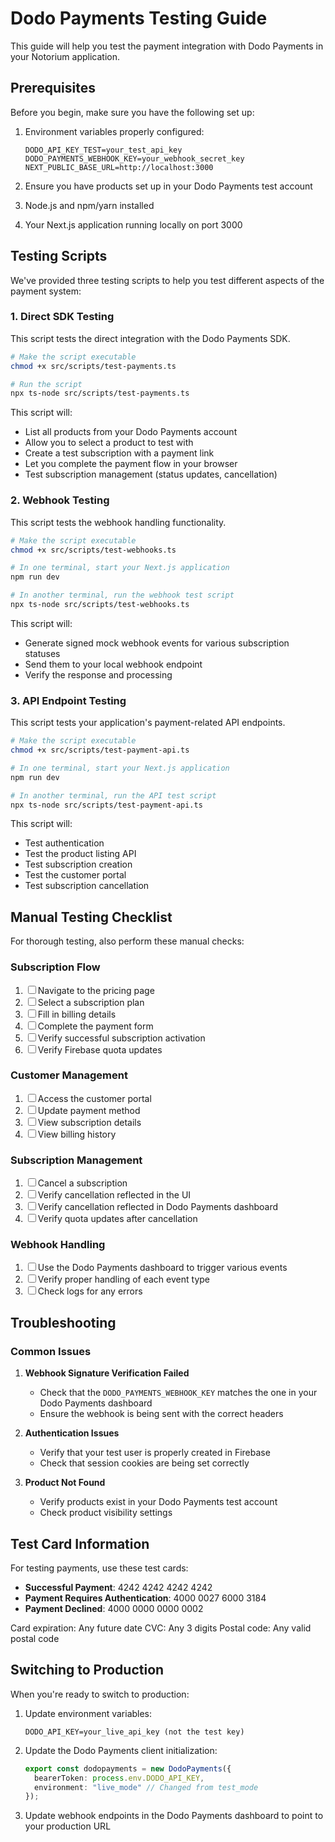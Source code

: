 # Dodo Payments Testing Guide

This guide will help you test the payment integration with Dodo Payments in your Notorium application.

## Prerequisites

Before you begin, make sure you have the following set up:

1. Environment variables properly configured:
   ```
   DODO_API_KEY_TEST=your_test_api_key
   DODO_PAYMENTS_WEBHOOK_KEY=your_webhook_secret_key
   NEXT_PUBLIC_BASE_URL=http://localhost:3000
   ```

2. Ensure you have products set up in your Dodo Payments test account
3. Node.js and npm/yarn installed
4. Your Next.js application running locally on port 3000

## Testing Scripts

We've provided three testing scripts to help you test different aspects of the payment system:

### 1. Direct SDK Testing

This script tests the direct integration with the Dodo Payments SDK.

```bash
# Make the script executable
chmod +x src/scripts/test-payments.ts

# Run the script
npx ts-node src/scripts/test-payments.ts
```

This script will:
- List all products from your Dodo Payments account
- Allow you to select a product to test with
- Create a test subscription with a payment link
- Let you complete the payment flow in your browser
- Test subscription management (status updates, cancellation)

### 2. Webhook Testing

This script tests the webhook handling functionality.

```bash
# Make the script executable
chmod +x src/scripts/test-webhooks.ts

# In one terminal, start your Next.js application
npm run dev

# In another terminal, run the webhook test script
npx ts-node src/scripts/test-webhooks.ts
```

This script will:
- Generate signed mock webhook events for various subscription statuses
- Send them to your local webhook endpoint
- Verify the response and processing

### 3. API Endpoint Testing

This script tests your application's payment-related API endpoints.

```bash
# Make the script executable
chmod +x src/scripts/test-payment-api.ts

# In one terminal, start your Next.js application
npm run dev

# In another terminal, run the API test script
npx ts-node src/scripts/test-payment-api.ts
```

This script will:
- Test authentication
- Test the product listing API
- Test subscription creation
- Test the customer portal
- Test subscription cancellation

## Manual Testing Checklist

For thorough testing, also perform these manual checks:

### Subscription Flow
1. ☐ Navigate to the pricing page
2. ☐ Select a subscription plan
3. ☐ Fill in billing details
4. ☐ Complete the payment form
5. ☐ Verify successful subscription activation
6. ☐ Verify Firebase quota updates

### Customer Management
1. ☐ Access the customer portal
2. ☐ Update payment method
3. ☐ View subscription details
4. ☐ View billing history

### Subscription Management
1. ☐ Cancel a subscription
2. ☐ Verify cancellation reflected in the UI
3. ☐ Verify cancellation reflected in Dodo Payments dashboard
4. ☐ Verify quota updates after cancellation

### Webhook Handling
1. ☐ Use the Dodo Payments dashboard to trigger various events
2. ☐ Verify proper handling of each event type
3. ☐ Check logs for any errors

## Troubleshooting

### Common Issues

1. **Webhook Signature Verification Failed**
   - Check that the `DODO_PAYMENTS_WEBHOOK_KEY` matches the one in your Dodo Payments dashboard
   - Ensure the webhook is being sent with the correct headers

2. **Authentication Issues**
   - Verify that your test user is properly created in Firebase
   - Check that session cookies are being set correctly

3. **Product Not Found**
   - Verify products exist in your Dodo Payments test account
   - Check product visibility settings

## Test Card Information

For testing payments, use these test cards:

- **Successful Payment**: 4242 4242 4242 4242
- **Payment Requires Authentication**: 4000 0027 6000 3184
- **Payment Declined**: 4000 0000 0000 0002

Card expiration: Any future date
CVC: Any 3 digits
Postal code: Any valid postal code

## Switching to Production

When you're ready to switch to production:

1. Update environment variables:
   ```
   DODO_API_KEY=your_live_api_key (not the test key)
   ```

2. Update the Dodo Payments client initialization:
   ```typescript
   export const dodopayments = new DodoPayments({
     bearerToken: process.env.DODO_API_KEY,
     environment: "live_mode" // Changed from test_mode
   });
   ```

3. Update webhook endpoints in the Dodo Payments dashboard to point to your production URL 